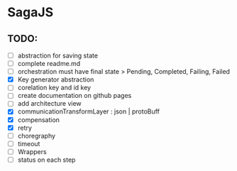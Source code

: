 # SagaJS

## TODO:

- [ ] abstraction for saving state
- [ ] complete readme.md
- [ ] orchestration must have final state > Pending, Completed, Failing, Failed
- [x] Key generator abstraction
- [ ] corelation key and id key
- [ ] create documentation on github pages
- [ ] add architecture view
- [x] communicationTransformLayer : json | protoBuff
- [x] compensation
- [x] retry
- [ ] choregraphy
- [ ] timeout
- [ ] Wrappers
- [ ] status on each step